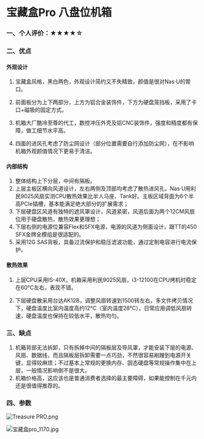 # 宝藏盒Pro 八盘位机箱

### 一、个人评价：★★★★☆

### 二、优点

#### 外观设计

1. 宝藏盒风格，黑白两色，外观设计简约又不失精致，颜值是很对Nas·U的胃口。

2. 前面板分为上下两部分，上方为铝合金装饰件，下方为硬盘笼挡板，采用了卡口+磁吸的固定方式。

3. 机箱大厂酷冷至尊的代工，数控冲压外壳及铝CNC装饰件，强度和精度都有保障，做工细节水平高。
4. 四面的进风孔考虑了防尘网设计（部分位置需要自行添加防尘网），在不影响机箱外观颜值情况下更易于清洁。

#### 内部结构

1. 整体结构上下分层，中间有隔板。
2. 上层主板区横向风道设计，左右两侧及顶部均考虑了散热进风孔，Nas·U用利民9025风扇实测CPU散热效果比半人马座、Tank好。主板区域背面为6个半高PCIe插槽，基本能满足绝大部分的扩展需求；
3. 下层硬盘区风道有独特的遮风罩设计，风道紧密，风道后面为两个12CM风扇位用于硬盘散热，散热效果更理想；
4. 下层右侧的电源位兼容Flex和SFX电源，电源的风道为侧面设计，跟TT的450 SFX金牌全模组是很适配的。
5. 采用12G SAS背板，具备过流保护和稳压滤波功能，通过定制电容进行电流保护。

#### 散热效果

1. 上层CPU采用IS-40X，机箱采用利民9025风扇，i3-12100在CPU烤机时稳定在60°C左右，表现不错。

2. 下层硬盘散采用台达AK12B，调整风扇转速到1500转左右，多文件拷贝情况下，硬盘温度比室内温度高约12°C（室内温度28°C），日常应用调低风扇转速，硬盘温度也保持在较低水平，散热均匀。



### 三、缺点

1. 机箱背部无法拆卸，只有拆掉中间的隔板层及导风罩，才能安装下层的电源、风扇、数据线，而且隔板层拆卸需要一点巧劲，不然很容易剐蹭到电源开关键，显得较麻烦；不过基本上常规的更换内存、固态硬盘等常规操作集中在上层，一般情况影响倒不是很大。
2. 机箱价格高，这应该也是普通消费者选择的最主要障碍，如果能控制在千元内还是很值得推荐的。



### 四、参数

![Treasure PRO.png](https://nas-u.top/usr/uploads/2024/07/1996793867.png)

![宝藏盒pro_1170.jpg](https://nas-u.top/usr/uploads/2024/05/794651254.jpg)
